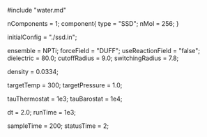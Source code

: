#include "water.md"

nComponents = 1;
component{
  type = "SSD";
  nMol = 256;
}

initialConfig = "./ssd.in";

ensemble = NPTi;
forceField = "DUFF";
useReactionField = "false";
dielectric = 80.0;
cutoffRadius = 9.0;
switchingRadius = 7.8;

density = 0.0334;

targetTemp = 300;
targetPressure = 1.0;

tauThermostat = 1e3;
tauBarostat = 1e4;

dt = 2.0;
runTime = 1e3;

sampleTime = 200;
statusTime = 2;

